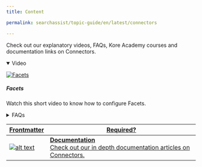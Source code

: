 ```yaml
---
title: Content

permalink: searchassist/topic-guide/en/latest/connectors

---
```

<!--#### Topic Guide 
###### Connectors-->

  Check out our explanatory videos, FAQs, Kore Academy courses and documentation links on Connectors.


<details class="introduction-video" open>
  <summary>Video
  </summary>
  
   [![Facets](images/VideoCoverImage.png)](https://player.vimeo.com/video/751567200?h=726ce44ad2&badge=0&autopause=0&player_id=0&app_id=58479/embed)

  ##### Facets 
  Watch this short video to know how to configure Facets.

</details>

<details>
  <summary>FAQs
  </summary>

  <a class="doc-link" target="_blank" href="https://docs.kore.ai/searchassist/concepts/managing-content/connectors/#Introduction_to_Connectors">
 
  What are Connectors?

</a>

 <a class="doc-link" target="_blank" href="https://docs.kore.ai/searchassist/concepts/managing-content/connectors/">
 
  How to ingest content and synchronize Connectors?

</a>
 

</details>

<a class="doc-link" target="_blank" href="https://docs.kore.ai/searchassist/concepts/managing-content/connectors/">
 

| Frontmatter | Required? |
|-------------|-------------|
| ![alt text](images/SA_Documentation.svg "Title") | **Documentation**  <br /> Check out our in depth documentation articles on Connectors. | 


</a>

